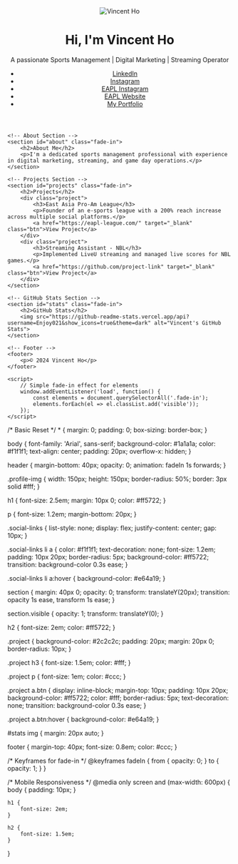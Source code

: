 <!DOCTYPE html>
<html lang="en">
<head>
    <meta charset="UTF-8">
    <meta name="viewport" content="width=device-width, initial-scale=1.0">
    <title>Vincent Ho's Portfolio</title>
    <link rel="stylesheet" href="style.css">
</head>
<body>
    <!-- Profile Section -->
    <header class="intro">
        <img src="profile-image.jpg" alt="Vincent Ho" class="profile-img">
        <h1>Hi, I'm Vincent Ho</h1>
        <p>A passionate Sports Management | Digital Marketing | Streaming Operator</p>
        <ul class="social-links">
            <li><a href="https://www.linkedin.com/in/vincent-ho-00788b176" target="_blank">LinkedIn</a></li>
            <li><a href="https://www.instagram.com/wuipok/" target="_blank">Instagram</a></li>
            <li><a href="https://www.instagram.com/hkeapl/" target="_blank">EAPL Instagram</a></li>
            <li><a href="https://eapl-league.com/" target="_blank">EAPL Website</a></li>
            <li><a href="https://drive.google.com/drive/folders/1YfrQPQ3bY9lHuuEHsg3QmLS0bmDoiMoV?usp=sharing" target="_blank">My Portfolio</a></li>
        </ul>
    </header>

    <!-- About Section -->
    <section id="about" class="fade-in">
        <h2>About Me</h2>
        <p>I'm a dedicated sports management professional with experience in digital marketing, streaming, and game day operations.</p>
    </section>

    <!-- Projects Section -->
    <section id="projects" class="fade-in">
        <h2>Projects</h2>
        <div class="project">
            <h3>East Asia Pro-Am League</h3>
            <p>Founder of an e-sports league with a 200% reach increase across multiple social platforms.</p>
            <a href="https://eapl-league.com/" target="_blank" class="btn">View Project</a>
        </div>
        <div class="project">
            <h3>Streaming Assistant - NBL</h3>
            <p>Implemented LiveU streaming and managed live scores for NBL games.</p>
            <a href="https://github.com/project-link" target="_blank" class="btn">View Project</a>
        </div>
    </section>

    <!-- GitHub Stats Section -->
    <section id="stats" class="fade-in">
        <h2>GitHub Stats</h2>
        <img src="https://github-readme-stats.vercel.app/api?username=Enjoy021&show_icons=true&theme=dark" alt="Vincent's GitHub Stats">
    </section>

    <!-- Footer -->
    <footer>
        <p>© 2024 Vincent Ho</p>
    </footer>

    <script>
        // Simple fade-in effect for elements
        window.addEventListener('load', function() {
            const elements = document.querySelectorAll('.fade-in');
            elements.forEach(el => el.classList.add('visible'));
        });
    </script>
</body>
</html>
/* Basic Reset */
* {
    margin: 0;
    padding: 0;
    box-sizing: border-box;
}

body {
    font-family: 'Arial', sans-serif;
    background-color: #1a1a1a;
    color: #f1f1f1;
    text-align: center;
    padding: 20px;
    overflow-x: hidden;
}

header {
    margin-bottom: 40px;
    opacity: 0;
    animation: fadeIn 1s forwards;
}

.profile-img {
    width: 150px;
    height: 150px;
    border-radius: 50%;
    border: 3px solid #fff;
}

h1 {
    font-size: 2.5em;
    margin: 10px 0;
    color: #ff5722;
}

p {
    font-size: 1.2em;
    margin-bottom: 20px;
}

.social-links {
    list-style: none;
    display: flex;
    justify-content: center;
    gap: 10px;
}

.social-links li a {
    color: #f1f1f1;
    text-decoration: none;
    font-size: 1.2em;
    padding: 10px 20px;
    border-radius: 5px;
    background-color: #ff5722;
    transition: background-color 0.3s ease;
}

.social-links li a:hover {
    background-color: #e64a19;
}

section {
    margin: 40px 0;
    opacity: 0;
    transform: translateY(20px);
    transition: opacity 1s ease, transform 1s ease;
}

section.visible {
    opacity: 1;
    transform: translateY(0);
}

h2 {
    font-size: 2em;
    color: #ff5722;
}

.project {
    background-color: #2c2c2c;
    padding: 20px;
    margin: 20px 0;
    border-radius: 10px;
}

.project h3 {
    font-size: 1.5em;
    color: #fff;
}

.project p {
    font-size: 1em;
    color: #ccc;
}

.project a.btn {
    display: inline-block;
    margin-top: 10px;
    padding: 10px 20px;
    background-color: #ff5722;
    color: #fff;
    border-radius: 5px;
    text-decoration: none;
    transition: background-color 0.3s ease;
}

.project a.btn:hover {
    background-color: #e64a19;
}

#stats img {
    margin: 20px auto;
}

footer {
    margin-top: 40px;
    font-size: 0.8em;
    color: #ccc;
}

/* Keyframes for fade-in */
@keyframes fadeIn {
    from {
        opacity: 0;
    }
    to {
        opacity: 1;
    }
}

/* Mobile Responsiveness */
@media only screen and (max-width: 600px) {
    body {
        padding: 10px;
    }

    h1 {
        font-size: 2em;
    }

    h2 {
        font-size: 1.5em;
    }
}
